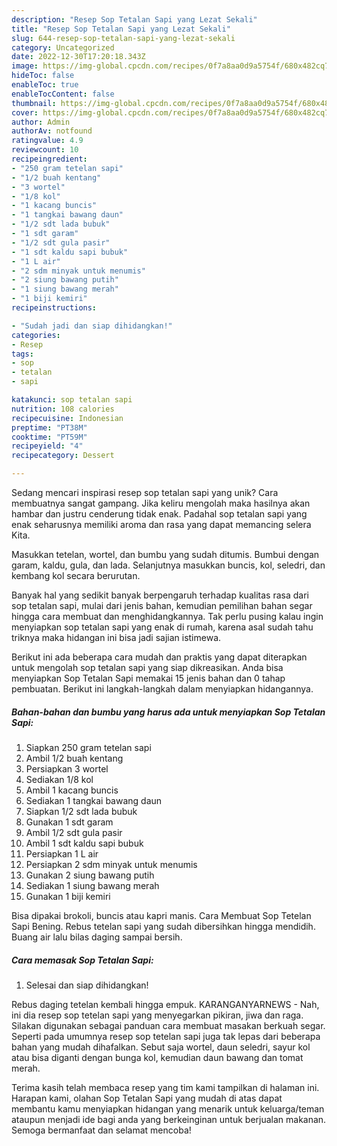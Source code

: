 ```yaml
---
description: "Resep Sop Tetalan Sapi yang Lezat Sekali"
title: "Resep Sop Tetalan Sapi yang Lezat Sekali"
slug: 644-resep-sop-tetalan-sapi-yang-lezat-sekali
category: Uncategorized
date: 2022-12-30T17:20:18.343Z
image: https://img-global.cpcdn.com/recipes/0f7a8aa0d9a5754f/680x482cq70/sop-tetalan-sapi-foto-resep-utama.jpg
hideToc: false
enableToc: true
enableTocContent: false
thumbnail: https://img-global.cpcdn.com/recipes/0f7a8aa0d9a5754f/680x482cq70/sop-tetalan-sapi-foto-resep-utama.jpg
cover: https://img-global.cpcdn.com/recipes/0f7a8aa0d9a5754f/680x482cq70/sop-tetalan-sapi-foto-resep-utama.jpg
author: Admin
authorAv: notfound
ratingvalue: 4.9
reviewcount: 10
recipeingredient:
- "250 gram tetelan sapi"
- "1/2 buah kentang"
- "3 wortel"
- "1/8 kol"
- "1 kacang buncis"
- "1 tangkai bawang daun"
- "1/2 sdt lada bubuk"
- "1 sdt garam"
- "1/2 sdt gula pasir"
- "1 sdt kaldu sapi bubuk"
- "1 L air"
- "2 sdm minyak untuk menumis"
- "2 siung bawang putih"
- "1 siung bawang merah"
- "1 biji kemiri"
recipeinstructions:

- "Sudah jadi dan siap dihidangkan!"
categories:
- Resep
tags:
- sop
- tetalan
- sapi

katakunci: sop tetalan sapi 
nutrition: 108 calories
recipecuisine: Indonesian
preptime: "PT38M"
cooktime: "PT59M"
recipeyield: "4"
recipecategory: Dessert

---
```





Sedang mencari inspirasi resep sop tetalan sapi yang unik? Cara membuatnya sangat gampang. Jika keliru mengolah maka hasilnya akan hambar dan justru cenderung tidak enak. Padahal sop tetalan sapi yang enak seharusnya memiliki aroma dan rasa yang dapat memancing selera Kita.





Masukkan tetelan, wortel, dan bumbu yang sudah ditumis. Bumbui dengan garam, kaldu, gula, dan lada. Selanjutnya masukkan buncis, kol, seledri, dan kembang kol secara berurutan.

Banyak hal yang sedikit banyak berpengaruh terhadap kualitas rasa dari sop tetalan sapi, mulai dari jenis bahan, kemudian pemilihan bahan segar hingga cara membuat dan menghidangkannya. Tak perlu pusing kalau ingin menyiapkan sop tetalan sapi yang enak di rumah, karena asal sudah tahu triknya maka hidangan ini bisa jadi sajian istimewa.






Berikut ini ada beberapa cara mudah dan praktis yang dapat diterapkan untuk mengolah sop tetalan sapi yang siap dikreasikan. Anda bisa menyiapkan Sop Tetalan Sapi memakai 15 jenis bahan dan 0 tahap pembuatan. Berikut ini langkah-langkah dalam menyiapkan hidangannya.

<!--inarticleads1-->

##### Bahan-bahan dan bumbu yang harus ada untuk menyiapkan Sop Tetalan Sapi:

1. Siapkan 250 gram tetelan sapi
1. Ambil 1/2 buah kentang
1. Persiapkan 3 wortel
1. Sediakan 1/8 kol
1. Ambil 1 kacang buncis
1. Sediakan 1 tangkai bawang daun
1. Siapkan 1/2 sdt lada bubuk
1. Gunakan 1 sdt garam
1. Ambil 1/2 sdt gula pasir
1. Ambil 1 sdt kaldu sapi bubuk
1. Persiapkan 1 L air
1. Persiapkan 2 sdm minyak untuk menumis
1. Gunakan 2 siung bawang putih
1. Sediakan 1 siung bawang merah
1. Gunakan 1 biji kemiri


Bisa dipakai brokoli, buncis atau kapri manis. Cara Membuat Sop Tetelan Sapi Bening. Rebus tetelan sapi yang sudah dibersihkan hingga mendidih. Buang air lalu bilas daging sampai bersih. 

<!--inarticleads2-->

##### Cara memasak Sop Tetalan Sapi:


1. Selesai dan siap dihidangkan!

Rebus daging tetelan kembali hingga empuk. KARANGANYARNEWS - Nah, ini dia resep sop tetelan sapi yang menyegarkan pikiran, jiwa dan raga. Silakan digunakan sebagai panduan cara membuat masakan berkuah segar. Seperti pada umumnya resep sop tetelan sapi juga tak lepas dari beberapa bahan yang mudah dihafalkan. Sebut saja wortel, daun seledri, sayur kol atau bisa diganti dengan bunga kol, kemudian daun bawang dan tomat merah. 

Terima kasih telah membaca resep yang tim kami tampilkan di halaman ini. Harapan kami, olahan Sop Tetalan Sapi yang mudah di atas dapat membantu kamu menyiapkan hidangan yang menarik untuk keluarga/teman ataupun menjadi ide bagi anda yang berkeinginan untuk berjualan makanan. Semoga bermanfaat dan selamat mencoba!
